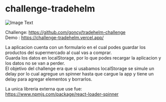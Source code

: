 # challenge-tradehelm

![Image Text](https://raw.githubusercontent.com/goncy/tradehelm-challenge/main/specs/vacio.png)

Challenge: https://github.com/goncy/tradehelm-challenge <br>
Demo : https://challenge-tradehelm.vercel.app/

La aplicacion cuenta con un formulario en el cual podes guardar los productos del supermercado al cual vas a comprar. <br> Guarda los datos en localStorage, por lo que podes recargar la aplicacion y los datos no se van a perder. <br>
El objetivo del challenge era que si usabamos localStorage se simule un delay por lo cual agregue un spinner hasta que cargue la app y tiene un delay para agregar elementos y borrarlos.

La unica libreria externa que use fue: https://www.npmjs.com/package/react-loader-spinner
